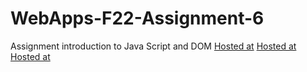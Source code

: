 # WebApps-F22-Assignment-6
Assignment introduction to Java Script and DOM
[Hosted at](https://44-563-web-apps-f22.github.io/44563-webapps-assignment-6-shiva6427/musician.html)
[Hosted at](https://44-563-web-apps-f22.github.io/44563-webapps-assignment-6-shiva6427/discount.html)
[Hosted at](https://44-563-web-apps-f22.github.io/44563-webapps-assignment-6-shiva6427/vacation.html)
